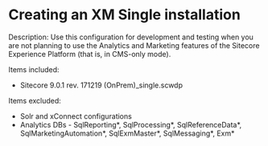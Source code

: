# Creating an XM Single installation

Description:
Use this configuration for development and testing when you are not planning to use the Analytics and Marketing features of the Sitecore Experience Platform (that is, in CMS-only mode).

Items included:

- Sitecore 9.0.1 rev. 171219 (OnPrem)_single.scwdp

Items excluded:

- Solr and xConnect configurations
- Analytics DBs - SqlReporting*, SqlProcessing*, SqlReferenceData*, SqlMarketingAutomation*, SqlExmMaster*, SqlMessaging*, Exm*
